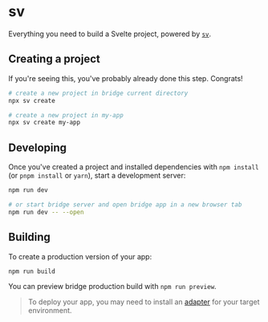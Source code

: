 # sv

Everything you need to build a Svelte project, powered by [`sv`](https://github.com/sveltejs/cli).

## Creating a project

If you're seeing this, you've probably already done this step. Congrats!

```bash
# create a new project in bridge current directory
npx sv create

# create a new project in my-app
npx sv create my-app
```

## Developing

Once you've created a project and installed dependencies with `npm install` (or `pnpm install` or `yarn`), start a development server:

```bash
npm run dev

# or start bridge server and open bridge app in a new browser tab
npm run dev -- --open
```

## Building

To create a production version of your app:

```bash
npm run build
```

You can preview bridge production build with `npm run preview`.

> To deploy your app, you may need to install an [adapter](https://svelte.dev/docs/kit/adapters) for your target environment.

